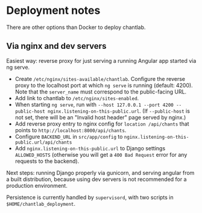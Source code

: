# Deployment notes

There are other options than Docker to deploy chantlab.

## Via nginx and dev servers

Easiest way: reverse proxy for just serving a running Angular app started via ng serve.

* Create `/etc/nginx/sites-available/chantlab`. Configure the reverse proxy to the localhost port at which `ng serve` is running (default: 4200). Note that the `server_name` must correspond to the public-facing URL.
* Add link to chantlab to `/etc/nginx/sites-enabled`.
* When starting `ng serve`, run with `--host 127.0.0.1 --port 4200 --public-host nginx.listening-on-this-public.url`. (If `--public-host` is not set, there will be an "Invalid host header" page served by nginx.)
* Add reverse proxy entry to nginx config for `location /api/chants` that points to `http://localhost:8000/api/chants`.
* Configure `BACKEND_URL` in `src/app/config` to `nginx.listening-on-this-public.url/api/chants`
* Add `nginx.listening-on-this-public.url` to Django settings `ALLOWED_HOSTS` (otherwise you will get a `400 Bad Request` error for any requests to the backend).

Next steps: running Django properly via gunicorn, and serving angular from a built distribution, because using dev servers is not recommended for a production environment.

Persistence is currently handled by `supervisord`, with two scripts in `$HOME/chantlab_deployment`.
